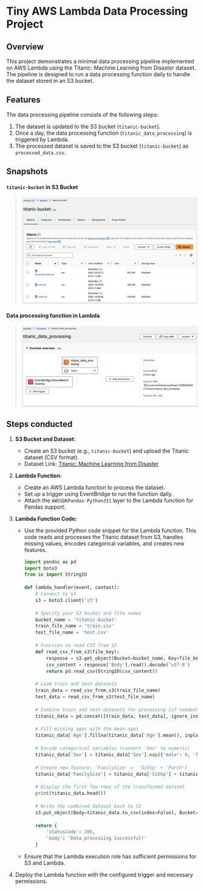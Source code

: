 # Tiny AWS Lambda Data Processing Project

## Overview

This project demonstrates a minimal data processing pipeline implemented on AWS Lambda using the Titanic: Machine Learning from Disaster dataset. The pipeline is designed to run a data processing function daily to handle the dataset stored in an S3 bucket.

## Features

The data processing pipeline consists of the following steps:

1. The dataset is updated to the S3 bucket (`titanic-bucket`).
2. Once a day, the data processing function (`titanic_data_processing`) is triggered by Lambda.
3. The processed dataset is saved to the S3 bucket (`titanic-bucket`) as `processed_data.csv`.

## Snapshots

#### `titanic-bucket` in S3 Bucket

> <img src="./screenshots/bucket.png" width="600px" >

#### Data processing function in Lambda

> <img src="./screenshots/function.png" width="600px" >

## Steps conducted

1. **S3 Bucket and Dataset:**

   - Create an S3 bucket (e.g., `titanic-bucket`) and upload the Titanic dataset (CSV format).
   - Dataset Link: [Titanic: Machine Learning from Disaster](https://www.kaggle.com/c/titanic/data)

2. **Lambda Function:**

   - Create an AWS Lambda function to process the dataset.
   - Set up a trigger using EventBridge to run the function daily.
   - Attach the `AWSSDKPandas-Python311` layer to the Lambda function for Pandas support.

3. **Lambda Function Code:**

   - Use the provided Python code snippet for the Lambda function. This code reads and processes the Titanic dataset from S3, handles missing values, encodes categorical variables, and creates new features.

     ```python
     import pandas as pd
     import boto3
     from io import StringIO

     def lambda_handler(event, context):
         # Connect to S3
         s3 = boto3.client('s3')

         # Specify your S3 bucket and file names
         bucket_name = 'titanic-bucket'
         train_file_name = 'train.csv'
         test_file_name = 'test.csv'

         # Function to read CSV from S3
         def read_csv_from_s3(file_key):
             response = s3.get_object(Bucket=bucket_name, Key=file_key)
             csv_content = response['Body'].read().decode('utf-8')
             return pd.read_csv(StringIO(csv_content))

         # Load train and test datasets
         train_data = read_csv_from_s3(train_file_name)
         test_data = read_csv_from_s3(test_file_name)

         # Combine train and test datasets for processing (if needed)
         titanic_data = pd.concat([train_data, test_data], ignore_index=True)

         # Fill missing ages with the mean age)
         titanic_data['Age'].fillna(titanic_data['Age'].mean(), inplace=True)

         # Encode categorical variables (convert 'Sex' to numeric)
         titanic_data['Sex'] = titanic_data['Sex'].map({'male': 0, 'female': 1})

         # Create new feature: 'FamilySize' =  'SibSp' + 'Parch')
         titanic_data['FamilySize'] = titanic_data['SibSp'] + titanic_data['Parch'] + 1

         # Display the first few rows of the transformed dataset
         print(titanic_data.head())

         # Write the combined dataset back to S3
         s3.put_object(Body=titanic_data.to_csv(index=False), Bucket=bucket_name, Key='processed_data.csv')

         return {
             'statusCode': 200,
             'body': 'Data processing successful!'
         }
     ```

   - Ensure that the Lambda execution role has sufficient permissions for S3 and Lambda.

4. Deploy the Lambda function with the configured trigger and necessary permissions.
